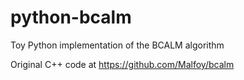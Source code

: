 python-bcalm
============

Toy Python implementation of the BCALM algorithm

Original C++ code at https://github.com/Malfoy/bcalm
